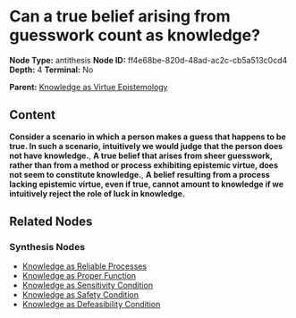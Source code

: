 # Can a true belief arising from guesswork count as knowledge?

**Node Type:** antithesis
**Node ID:** ff4e68be-820d-48ad-ac2c-cb5a513c0cd4
**Depth:** 4
**Terminal:** No

**Parent:** [Knowledge as Virtue Epistemology](knowledge-as-virtue-epistemology-synthesis-36361a5d-f349-48bb-9a37-783f0713704b.md)

## Content

**Consider a scenario in which a person makes a guess that happens to be true. In such a scenario, intuitively we would judge that the person does not have knowledge.**, **A true belief that arises from sheer guesswork, rather than from a method or process exhibiting epistemic virtue, does not seem to constitute knowledge.**, **A belief resulting from a process lacking epistemic virtue, even if true, cannot amount to knowledge if we intuitively reject the role of luck in knowledge.**

## Related Nodes

### Synthesis Nodes

- [Knowledge as Reliable Processes](knowledge-as-reliable-processes-synthesis-3ad6a1ce-27de-4600-9439-deafa29914f2.md)
- [Knowledge as Proper Function](knowledge-as-proper-function-synthesis-f2eab4b3-2504-44ec-a76d-73aefd7c21c3.md)
- [Knowledge as Sensitivity Condition](knowledge-as-sensitivity-condition-synthesis-9f625973-e4f2-4681-a0ea-6bf40d615bd4.md)
- [Knowledge as Safety Condition](knowledge-as-safety-condition-synthesis-dc512ec4-45d3-461c-9557-f67dcc9e80b4.md)
- [Knowledge as Defeasibility Condition](knowledge-as-defeasibility-condition-synthesis-89b804b3-b5bb-4e03-975e-e4462618a4ff.md)

